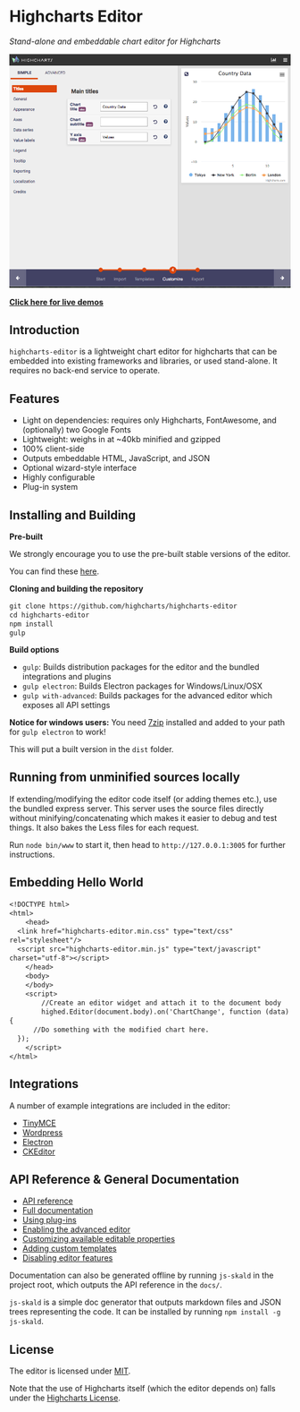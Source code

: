 Highcharts Editor
===

*Stand-alone and embeddable chart editor for Highcharts*

![screenshots/customize.png](screenshots/customize.png)

**[Click here for live demos](http://editor.highcharts.com)**

## Introduction

`highcharts-editor` is a lightweight chart editor for highcharts that can be embedded into existing frameworks and libraries, or used stand-alone.
It requires no back-end service to operate.

## Features
	
  * Light on dependencies: requires only Highcharts, FontAwesome, and (optionally) two Google Fonts
  * Lightweight: weighs in at ~40kb minified and gzipped
  * 100% client-side
  * Outputs embeddable HTML, JavaScript, and JSON
  * Optional wizard-style interface
  * Highly configurable
  * Plug-in system

## Installing and Building

**Pre-built**

We strongly encourage you to use the pre-built stable versions of the editor.

You can find these [here](https://github.com/highcharts/highcharts-editor/releases).

**Cloning and building the repository**

	git clone https://github.com/highcharts/highcharts-editor
	cd highcharts-editor
	npm install
	gulp

**Build options**
  * `gulp`: Builds distribution packages for the editor and the bundled integrations and plugins
  * `gulp electron`: Builds Electron packages for Windows/Linux/OSX
  * `gulp with-advanced`: Builds packages for the advanced editor which exposes all API settings

**Notice for windows users:** You need [7zip](http://www.7-zip.org/) installed and added to your path for `gulp electron` to work!

This will put a built version in the `dist` folder.

## Running from unminified sources locally

If extending/modifying the editor code itself (or adding themes etc.), use the bundled
express server. This server uses the source files directly without minifying/concatenating which
makes it easier to debug and test things. It also bakes the Less files for each request.

Run `node bin/www` to start it, then head to `http://127.0.0.1:3005` for further instructions.

## Embedding Hello World

	<!DOCTYPE html>
	<html>
		<head>
      <link href="highcharts-editor.min.css" type="text/css" rel="stylesheet"/>
      <script src="highcharts-editor.min.js" type="text/javascript" charset="utf-8"></script>
		</head>
		<body>
		</body>
		<script>
			//Create an editor widget and attach it to the document body      
			highed.Editor(document.body).on('ChartChange', function (data) {
          //Do something with the modified chart here.
      });
		</script>
	</html>

## Integrations

A number of example integrations are included in the editor:
  * [TinyMCE](https://github.com/highcharts/highcharts-editor/wiki/TinyMCE)
  * [Wordpress](https://github.com/highcharts/highcharts-editor/wiki/Wordpress)
  * [Electron](https://github.com/highcharts/highcharts-editor/wiki/Native-OSX-Windows-Linux)
  * [CKEditor](https://github.com/highcharts/highcharts-editor/wiki/CKEditor)

## API Reference & General Documentation

  * [API reference](https://github.com/highcharts/highcharts-editor/wiki/API)
  * [Full documentation](https://github.com/highcharts/highcharts-editor/wiki)
  * [Using plug-ins](https://github.com/highcharts/highcharts-editor/wiki/Plugins)
  * [Enabling the advanced editor](https://github.com/highcharts/highcharts-editor/wiki/Enable-Advanced-Customization)
  * [Customizing available editable properties](https://github.com/highcharts/highcharts-editor/wiki/Choosing-Options)
  * [Adding custom templates](https://github.com/highcharts/highcharts-editor/wiki/Custom-Templates)
  * [Disabling editor features](https://github.com/highcharts/highcharts-editor/wiki/Disable-Features)

Documentation can also be generated offline by running `js-skald` in the project root, which outputs the API reference
in the `docs/`.

`js-skald` is a simple doc generator that outputs markdown files and JSON trees representing the code.
It can be installed by running `npm install -g js-skald`. 

## License

The editor is licensed under [MIT](LICENSE).

Note that the use of Highcharts itself (which the editor depends on) falls under the [Highcharts License](https://github.com/highcharts/highcharts/blob/master/license.txt).
